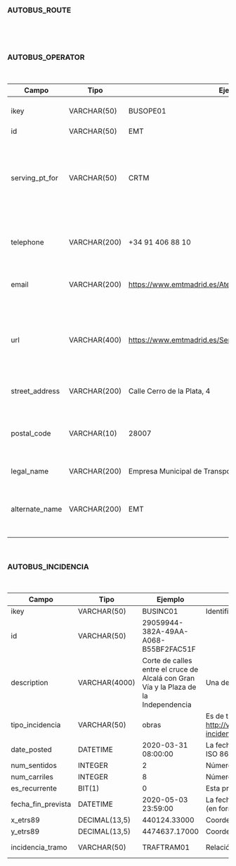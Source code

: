 
[comment]: <!!!!!!!!!!!!!!!!!!!!!!!!!!!!!!!!!!!!!!!!!!!!!!!!!!!!!!!!!!!!!!!!!!!!!!!!!!!!!!!!!!!!!!!!> 
&nbsp;
### AUTOBUS_ROUTE <a name="id9"></a>
&nbsp;



[comment]: <!!!!!!!!!!!!!!!!!!!!!!!!!!!!!!!!!!!!!!!!!!!!!!!!!!!!!!!!!!!!!!!!!!!!!!!!!!!!!!!!!!!!!!!!> 
&nbsp;
### AUTOBUS_OPERATOR <a name="id6"></a>
&nbsp;

|     Campo             |     Tipo            |     Ejemplo                                                       |     Descripción                                                                         |     URL                                                                                                         |
|-----------------------|---------------------|-------------------------------------------------------------------|-----------------------------------------------------------------------------------------|-----------------------------------------------------------------------------------------------------------------|
|     ikey              |     VARCHAR(50)     |     BUSOPE01                                                      |     Identificador de la   Tabla (PK).                                                   |                                                                                                                 |
|     id                |     VARCHAR(50)     |     EMT                                                           |                                                                                         |     http://purl.org/dc/terms/identifier                                                                         |
|     serving_pt_for    |     VARCHAR(50)     |     CRTM                                                          |     Esta propiedad indica para qué   Autoridad está trabajando la entidad operadora.    |           http://w3id.org/transmodel/organisations#servingPTFor                                                 |
|     telephone         |     VARCHAR(200)    |     +34 91 406 88   10                                            |     Teléfono de   información y contacto con la entidad.                                |     http://schema.org/telephone                                                                                 |
|     email             |     VARCHAR(200)    |     https://www.emtmadrid.es/AtencionAlCliente/Agradecimientos    |     Correo   electrónico de información.                                                |     http://schema.org/email                                                                                     |
|     url               |     VARCHAR(400)    |     https://www.emtmadrid.es/Servicios/Contactar                  |     Dirección   URL pública donde puedes obtener información de la entidad.             |     http://schema.org/url                                                                                       |
|     street_address    |     VARCHAR(200)    |     Calle Cerro   de la Plata, 4                                  |     La dirección   de una parada.                                                       |     http://schema.org/address                                                                                   |
|     postal_code       |     VARCHAR(10)     |     28007                                                         |     Una   dirección postal según el vocabulario esdir.                                  |     http://vocab.linkeddata.es/datosabiertos/def/urbanismo-infraestructuras/direccion-postal#DireccionPostal    |
|     legal_name        |     VARCHAR(200)    |     Empresa Municipal de   Transportes                            |     Nombre legal.                                                                       |     http://schema.org/legalName                                                                                 |
|     alternate_name    |     VARCHAR(200)    |     EMT                                                           |     Nombre   alternativo, popular o por el que se conoce a algo.                        |     http://schema.org/alternateName                                                                             |


[comment]: <!!!!!!!!!!!!!!!!!!!!!!!!!!!!!!!!!!!!!!!!!!!!!!!!!!!!!!!!!!!!!!!!!!!!!!!!!!!!!!!!!!!!!!!!> 

&nbsp;
### AUTOBUS_INCIDENCIA <a name="id10"></a>
&nbsp;


|     Campo                 |     Tipo             |     Ejemplo                                                                                   |     Descripción                                                                                                |     URL                                                                                        |
|---------------------------|----------------------|-----------------------------------------------------------------------------------------------|----------------------------------------------------------------------------------------------------------------|------------------------------------------------------------------------------------------------|
|     ikey                  |     VARCHAR(50)      |     BUSINC01                                                                                  |     Identificador de la   Tabla (PK).                                                                          |                                                                                                |
|     id                    |     VARCHAR(50)      |     29059944-382A-49AA-A068-B55BF2FAC51F                                                      |                                                                                                                |     http://purl.org/dc/terms/identifier                                                        |
|     description           |     VARCHAR(4000)    |     Corte de calles   entre el cruce de Alcalá con Gran Vía y la Plaza de la Independencia    |     Una   descripción del recurso dentro de un contexto dado.                                                  |     http://purl.org/dc/terms/description                                                       |
|     tipo_incidencia       |     VARCHAR(50)      |     obras                                                                                     |     Es de tipo   SKOS:     http://vocab.linkeddata.es/datosabiertos/kos/transporte/trafico/tipo-incidencia     |     http://vocab.ciudadesabiertas.es/def/transporte/trafico#tipoIncidencia                     |
|     date_posted           |     DATETIME         |     2020-03-31   08:00:00                                                                     |     La fecha y   hora de publicación de una incidencia (en formato fecha ISO 8601)                             |     http://schema.org/datePosted                                                               |
|     num_sentidos          |     INTEGER          |     2                                                                                         |     Número de   sentidos de circulación                                                                        |     http://vocab.ciudadesabiertas.es/def/transporte/trafico#numSentidos                        |
|     num_carriles          |     INTEGER          |     8                                                                                         |     Número de   carriles de circulación                                                                        |     http://vocab.ciudadesabiertas.es/def/transporte/trafico#numCarriles                        |
|     es_recurrente         |     BIT(1)           |     0                                                                                         |     Esta   propiedad permite describir si la incidencia es recurrente o no.                                    |     http://vocab.ciudadesabiertas.es/def/transporte/trafico#esRecurrente                       |
|     fecha_fin_prevista    |     DATETIME         |     2020-05-03   23:59:00                                                                     |     La fecha y   hora prevista de finalización de una incidencia planificada (en formato fecha   ISO 8601).    |     http://vocab.ciudadesabiertas.es/def/transporte/trafico#fechaFinPrevista                   |
|     x_etrs89              |     DECIMAL(13,5)    |     440124.33000                                                                              |     Coordenada X   en metros (ETRS89).                                                                         |     https://datos.ign.es/def/geo_core#xETRS89                                                  |
|     y_etrs89              |     DECIMAL(13,5)    |     4474637.17000                                                                             |     Coordenada Y   en metros (ETRS89).                                                                         |     https://datos.ign.es/def/geo_core#yETRS89                                                  |
|     incidencia_tramo      |     VARCHAR(50)      |     TRAFTRAM01                                                                                |     Relación de   la Incidencia con el Tramo donde se produce la misma.                                        |     http://vocab.ciudadesabiertas.es/def/transporte/trafico/index-es.html#incidenciaEnTramo    |





